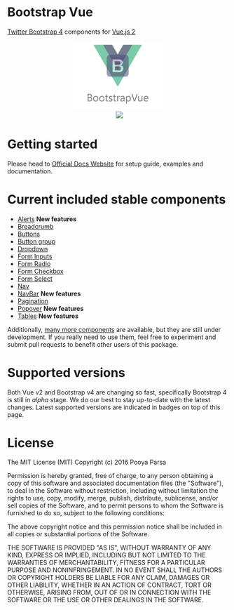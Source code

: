 # Bootstrap Vue
[Twitter Bootstrap 4](https://v4-alpha.getbootstrap.com/) components for [Vue.js 2](https://vuejs.org/)

<p align="center">
<img src="https://github.com/bootstrap-vue/bootstrap-vue/raw/master/banner.png" width="200px">
<br>
<img alt="" src="https://img.shields.io/circleci/project/github/bootstrap-vue/bootstrap-vue/master.svg">
<img alt="" src="https://img.shields.io/npm/dt/bootstrap-vue.svg">
<img alt="" src="https://img.shields.io/npm/v/bootstrap-vue.svg">
<img alt="" src="https://img.shields.io/badge/code_style-XO-5ed9c7.svg">
<a href="https://www.codacy.com/app/pi0/bootstrap-vue?utm_source=github.com&amp;utm_medium=referral&amp;utm_content=bootstrap-vue/bootstrap-vue&amp;utm_campaign=Badge_Grade"><img src="https://api.codacy.com/project/badge/Grade/efdefff98c8848a9b6038b164f10acc6"/></a>
<img alt="" src="https://img.shields.io/badge/bootstrap-4.0.0--alpha.6-800080.svg">
<img alt="" src="https://img.shields.io/badge/vue.js-2.2.1-green.svg">
</p>

# Getting started
Please head to [Official Docs Website](https://bootstrap-vue.github.io) for setup guide, examples and documentation.

# Current included stable components

- [Alerts](https://bootstrap-vue.github.io/docs/components/alerts) **New features**
- [Breadcrumb](https://bootstrap-vue.github.io/docs/components/breadcrumb)
- [Buttons](https://bootstrap-vue.github.io/docs/components/buttons)
- [Button group](https://bootstrap-vue.github.io/docs/components/button-group)
- [Dropdown](https://bootstrap-vue.github.io/docs/components/dropdowns)
- [Form Inputs](https://bootstrap-vue.github.io/docs/components/form-inputs)
- [Form Radio](https://bootstrap-vue.github.io/docs/components/form-radio)
- [Form Checkbox](https://bootstrap-vue.github.io/docs/components/form-checkbox)
- [Form Select](https://bootstrap-vue.github.io/docs/components/form-select)
- [Nav](https://bootstrap-vue.github.io/docs/components/nav)
- [NavBar](https://bootstrap-vue.github.io/docs/components/navbar) **New features**
- [Pagination](https://bootstrap-vue.github.io/docs/components/pagination)
- [Popover](https://bootstrap-vue.github.io/docs/components/popover) **New features**
- [Tables](https://bootstrap-vue.github.io/docs/components/tables) **New features**

Additionally, [many more components](https://github.com/bootstrap-vue/bootstrap-vue/tree/master/components) are available, but they are still under development. If you really need to use them, feel free to experiment and submit pull requests to benefit other users of this package.

# Supported versions
Both Vue v2 and Bootstrap v4 are changing so fast, specifically Bootstrap 4 is still in *alpha* stage. 
We do our best to stay up-to-date with the latest changes. Latest supported versions are indicated in badges on top of this page.
   
   
# License
The MIT License (MIT)
Copyright (c) 2016 Pooya Parsa

Permission is hereby granted, free of charge, to any person obtaining a copy
of this software and associated documentation files (the "Software"), to deal
in the Software without restriction, including without limitation the rights
to use, copy, modify, merge, publish, distribute, sublicense, and/or sell
copies of the Software, and to permit persons to whom the Software is
furnished to do so, subject to the following conditions:

The above copyright notice and this permission notice shall be included in all
copies or substantial portions of the Software.

THE SOFTWARE IS PROVIDED "AS IS", WITHOUT WARRANTY OF ANY KIND, EXPRESS OR
IMPLIED, INCLUDING BUT NOT LIMITED TO THE WARRANTIES OF MERCHANTABILITY,
FITNESS FOR A PARTICULAR PURPOSE AND NONINFRINGEMENT. IN NO EVENT SHALL THE
AUTHORS OR COPYRIGHT HOLDERS BE LIABLE FOR ANY CLAIM, DAMAGES OR OTHER
LIABILITY, WHETHER IN AN ACTION OF CONTRACT, TORT OR OTHERWISE, ARISING FROM,
OUT OF OR IN CONNECTION WITH THE SOFTWARE OR THE USE OR OTHER DEALINGS IN THE
SOFTWARE.
